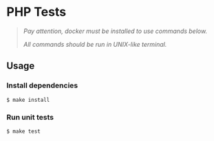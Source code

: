 # PHP Tests

> _Pay attention, docker must be installed to use commands below._
>
> _All commands should be run in UNIX-like terminal._

## Usage

### Install dependencies

    $ make install

### Run unit tests

    $ make test
